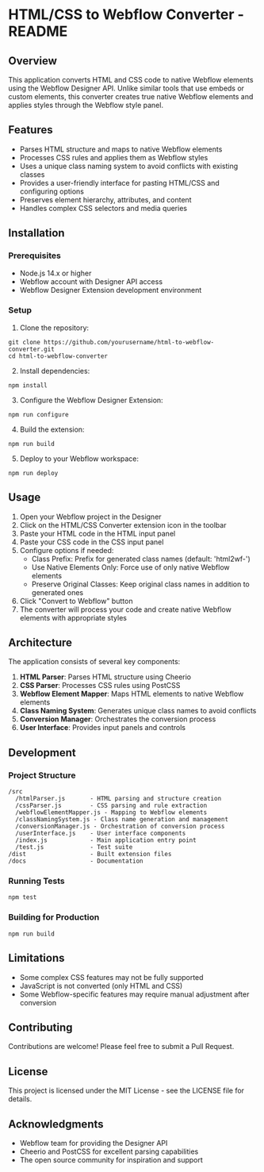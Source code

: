 # HTML/CSS to Webflow Converter - README

## Overview

This application converts HTML and CSS code to native Webflow elements using the Webflow Designer API. Unlike similar tools that use embeds or custom elements, this converter creates true native Webflow elements and applies styles through the Webflow style panel.

## Features

- Parses HTML structure and maps to native Webflow elements
- Processes CSS rules and applies them as Webflow styles
- Uses a unique class naming system to avoid conflicts with existing classes
- Provides a user-friendly interface for pasting HTML/CSS and configuring options
- Preserves element hierarchy, attributes, and content
- Handles complex CSS selectors and media queries

## Installation

### Prerequisites

- Node.js 14.x or higher
- Webflow account with Designer API access
- Webflow Designer Extension development environment

### Setup

1. Clone the repository:
```
git clone https://github.com/yourusername/html-to-webflow-converter.git
cd html-to-webflow-converter
```

2. Install dependencies:
```
npm install
```

3. Configure the Webflow Designer Extension:
```
npm run configure
```

4. Build the extension:
```
npm run build
```

5. Deploy to your Webflow workspace:
```
npm run deploy
```

## Usage

1. Open your Webflow project in the Designer
2. Click on the HTML/CSS Converter extension icon in the toolbar
3. Paste your HTML code in the HTML input panel
4. Paste your CSS code in the CSS input panel
5. Configure options if needed:
   - Class Prefix: Prefix for generated class names (default: 'html2wf-')
   - Use Native Elements Only: Force use of only native Webflow elements
   - Preserve Original Classes: Keep original class names in addition to generated ones
6. Click "Convert to Webflow" button
7. The converter will process your code and create native Webflow elements with appropriate styles

## Architecture

The application consists of several key components:

1. **HTML Parser**: Parses HTML structure using Cheerio
2. **CSS Parser**: Processes CSS rules using PostCSS
3. **Webflow Element Mapper**: Maps HTML elements to native Webflow elements
4. **Class Naming System**: Generates unique class names to avoid conflicts
5. **Conversion Manager**: Orchestrates the conversion process
6. **User Interface**: Provides input panels and controls

## Development

### Project Structure

```
/src
  /htmlParser.js       - HTML parsing and structure creation
  /cssParser.js        - CSS parsing and rule extraction
  /webflowElementMapper.js - Mapping to Webflow elements
  /classNamingSystem.js - Class name generation and management
  /conversionManager.js - Orchestration of conversion process
  /userInterface.js    - User interface components
  /index.js            - Main application entry point
  /test.js             - Test suite
/dist                  - Built extension files
/docs                  - Documentation
```

### Running Tests

```
npm test
```

### Building for Production

```
npm run build
```

## Limitations

- Some complex CSS features may not be fully supported
- JavaScript is not converted (only HTML and CSS)
- Some Webflow-specific features may require manual adjustment after conversion

## Contributing

Contributions are welcome! Please feel free to submit a Pull Request.

## License

This project is licensed under the MIT License - see the LICENSE file for details.

## Acknowledgments

- Webflow team for providing the Designer API
- Cheerio and PostCSS for excellent parsing capabilities
- The open source community for inspiration and support
